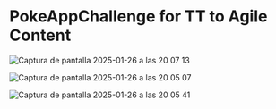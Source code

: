 # PokeAppChallenge for TT to Agile Content

![Captura de pantalla 2025-01-26 a las 20 07 13](https://github.com/user-attachments/assets/fecf7e33-a52c-43b9-88d2-36d07e0c48a4)


![Captura de pantalla 2025-01-26 a las 20 05 07](https://github.com/user-attachments/assets/8f2767f9-6c3f-4d6f-9f6b-066b7ce5cf81)


![Captura de pantalla 2025-01-26 a las 20 05 41](https://github.com/user-attachments/assets/74bbd59c-1fe5-4374-9b4c-b38dac2c7f75)
